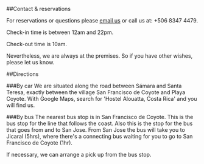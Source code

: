 ##Contact & reservations

For reservations or questions please [email us](mailto:info@alouatta.org) 
or
call us at: +506 8347 4479.

Check-in time is between 12am and 22pm.

Check-out time is 10am.

Nevertheless, we are always at the premises. So if you have other wishes, please let us know.

##Directions


###By car
We are situated along the road between Sámara and Santa Teresa, exactly between 
the village San Francisco de Coyote and Playa Coyote. With Google Maps, search for 'Hostel Alouatta, Costa Rica' and you will find us. 

###By bus
The nearest bus stop is in San Francisco de Coyote. This is the bus stop for the line that follows the coast. Also this is the stop for the bus that goes from and to San Jose. 
From San Jose the bus will take you to Jicaral (5hrs), where there's a connecting bus waiting for you to go to San Francisco de Coyote (1hr).

If necessary, we can arrange a pick up from the bus stop. 



